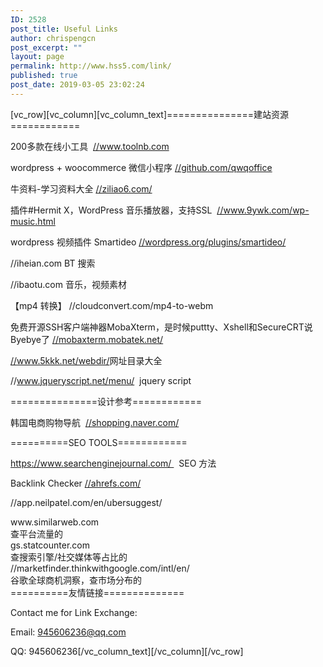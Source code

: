 ```yaml
---
ID: 2528
post_title: Useful Links
author: chrispengcn
post_excerpt: ""
layout: page
permalink: http://www.hss5.com/link/
published: true
post_date: 2019-03-05 23:02:24
---
```

[vc_row][vc_column][vc_column_text]===============建站资源============

200多款在线小工具  <a href="//www.toolnb.com">//www.toolnb.com</a>

wordpress + woocommerce 微信小程序 <a href="//github.com/qwqoffice">//github.com/qwqoffice</a>

牛资料-学习资料大全 <a href="//ziliao6.com/">//ziliao6.com/</a>
<p class="entry-title">插件#Hermit X，WordPress 音乐播放器，支持SSL  <a href="//www.9ywk.com/wp-music.html">//www.9ywk.com/wp-music.html</a></p>
wordpress 视频插件 Smartideo <a href="//wordpress.org/plugins/smartideo/">//wordpress.org/plugins/smartideo/</a>

//iheian.com BT 搜索

//ibaotu.com 音乐，视频素材

【mp4 转换】
//cloudconvert.com/mp4-to-webm

免费开源SSH客户端神器MobaXterm，是时候puttty、Xshell和SecureCRT说Byebye了
<a href="//mobaxterm.mobatek.net/">//mobaxterm.mobatek.net/</a>

<a href="//www.5kkk.net/webdir/">//www.5kkk.net/webdir/</a>网址目录大全

//www.jqueryscript.net/menu/  jquery script

===============设计参考============

韩国电商购物导航  <a href="//shopping.naver.com/">//shopping.naver.com/</a>

==========SEO TOOLS============

https://www.searchenginejournal.com/   SEO 方法

Backlink Checker <a href="//ahrefs.com/">//ahrefs.com/</a>

//app.neilpatel.com/en/ubersuggest/

<!--StartFragment -->
<div>www.similarweb.com</div>
<div>查平台流量的</div>
<div>gs.statcounter.com</div>
<div>查搜索引擎/社交媒体等占比的</div>
<div>//marketfinder.thinkwithgoogle.com/intl/en/</div>
<div>谷歌全球商机洞察，查市场分布的</div>
<div></div>
==========友情链接==============

Contact me for Link Exchange:

Email: 945606236@qq.com

QQ: 945606236[/vc_column_text][/vc_column][/vc_row]